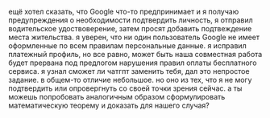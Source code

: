 ещё хотел сказать, что Google что-то предпринимает и я получаю предупреждения о необходимости подтвердить личность, я отправил водительское удоствоверение, затем просят добавить подтвеждение места жительства. я уверен, что ни один пользователь Google не имеет оформленные по всем правилам персональные данные. я исправил платежный профиль, но все равно, может быть наша совместная работа будет прервана под предлогом нарушения правил оплаты бесплатного сервиса. я узнал сможет ли чатгпт заменить тебя, дал это непростое задание. в общем-то отличие небольшое. но оно из тех, что я не могу подтвердить или опровергнуть со своей точки зрения сейчас. а ты  можешь попробовать аналогичным образом сформулировать математическую теорему и доказать для нашего случая?